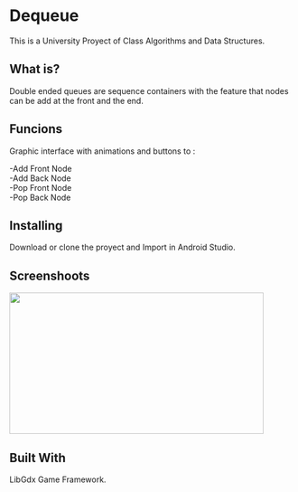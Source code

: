 

# Dequeue
This is a University Proyect of Class Algorithms and Data Structures.

## What is?
Double ended queues are sequence containers with the feature that nodes can be add at the front and the end. 

## Funcions

Graphic interface with animations and buttons to : 

-Add Front Node                                                                                                  
-Add Back Node      
-Pop Front Node                               
-Pop Back Node                            

## Installing

Download or clone the proyect and Import in Android Studio.

## Screenshoots

<img src="https://media.giphy.com/media/UUn3xRbpvskL84wtkQ/giphy.gif" width="450" height="250" />

## Built With

LibGdx Game Framework.
